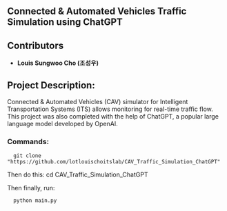 ## Connected & Automated Vehicles Traffic Simulation using ChatGPT

## Contributors
- **Louis Sungwoo Cho (조성우)**

## Project Description:
Connected & Automated Vehicles (CAV) simulator for Intelligent Transportation Systems (ITS) allows monitoring for real-time traffic flow. This project was also completed with the help of ChatGPT, a popular large language model developed by OpenAI. 

### Commands:
      git clone "https://github.com/lotlouischoitslab/CAV_Traffic_Simulation_ChatGPT"
      
   Then do this:
      cd CAV_Traffic_Simulation_ChatGPT
      
   Then finally, run:
      
      python main.py
